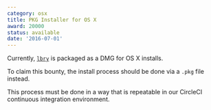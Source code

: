 ```yaml
---
category: osx
title: PKG Installer for OS X
award: 20000
status: available
date: '2016-07-01'
---
```


Currently, [`lbry`](https://github.com/lbry/lbry) is packaged as a DMG for OS X installs.

To claim this bounty, the install process should be done via a `.pkg` file instead.

This process must be done in a way that is repeatable in our CircleCI continuous integration environment.